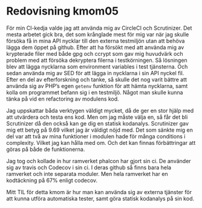 ---
---
Redovisning kmom05
=========================

För min CI-kedja valde jag att använda mig av CircleCI och Scrutinizer. Det mesta arbetet gick bra, det som krånglade mest för mig var när jag skulle försöka få in mina API
nycklar till den externa testmiljön utan att behöva lägga dem öppet på github. Efter att ha försökt med att använda mig av krypterade filer med både gpg och ccrypt som gav mig
huvudvärk och problem med att försöka dekryptera filerna i testkörningen. Så lösningen blev att lägga nycklarna som environment variables i test tjänsterna. Och sedan använda
mig av SED för att lägga in nycklarna i sin API nyckel fil. Efter en del av efterforskning och tanke, så skulle det nog varit bättre att använda sig av PHP’s egen ```getenv```
funktion för att hämta nycklarna, samt kolla om programmet befann sig i en testmiljö. Något man skulle kunna tänka på vid en refactoring av modulens kod.

Jag uppskattar båda verktygen väldigt mycket, då de ger en stor hjälp med att utvärdera och testa ens kod. Men om jag måste välja en, så får det bli Scrutinizer då den också
kan ge dig en statisk kodanalys. Scrutinizer gav mig ett betyg på 9.69 vilket jag är väldigt nöjd med. Det som sänkte mig en del var att två av mina funktioner i modulen hade
för många conditions i complexity. Vilket jag kan hålla med om. Och det kan finnas förbättringar att göras på både de funktionerna.

Jag tog och kollade in hur ramverket phalcon har gjort sin ci. De använder sig av travis och Codecov i sin ci. I deras github så finns bara hela ramverket och inte separata
moduler. Men hela ramverket har en kodtäckning på 67% enligt codecov.

Mitt TIL för detta kmom är hur man kan använda sig av externa tjänster för att kunna utföra automatiska tester, samt göra statisk kodanalys på sin kod.

